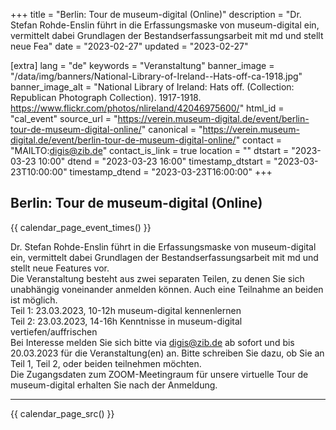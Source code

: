+++
title = "Berlin: Tour de museum-digital (Online)"
description = "Dr. Stefan Rohde-Enslin führt in die Erfassungsmaske von museum-digital ein, vermittelt dabei Grundlagen der Bestandserfassungsarbeit mit md und stellt neue Fea"
date = "2023-02-27"
updated = "2023-02-27"

[extra]
lang = "de"
keywords = "Veranstaltung"
banner_image = "/data/img/banners/National-Library-of-Ireland--Hats-off-ca-1918.jpg"
banner_image_alt = "National Library of Ireland:  Hats off. (Collection: Republican Photograph Collection). 1917-1918. https://www.flickr.com/photos/nlireland/42046975600/"
html_id = "cal_event"
source_url = "https://verein.museum-digital.de/event/berlin-tour-de-museum-digital-online/"
canonical = "https://verein.museum-digital.de/event/berlin-tour-de-museum-digital-online/"
contact = "MAILTO:digis@zib.de"
contact_is_link = true
location = ""
dtstart = "2023-03-23 10:00"
dtend = "2023-03-23 16:00"
timestamp_dtstart = "2023-03-23T10:00:00"
timestamp_dtend = "2023-03-23T16:00:00"
+++

## Berlin: Tour de museum-digital (Online)

{{ calendar_page_event_times() }}

Dr. Stefan Rohde-Enslin führt in die Erfassungsmaske von museum-digital ein, vermittelt dabei Grundlagen der Bestandserfassungsarbeit mit md und stellt neue Features vor. <br />
Die Veranstaltung besteht aus zwei separaten Teilen, zu denen Sie sich unabhängig voneinander anmelden können. Auch eine Teilnahme an beiden ist möglich. <br />
Teil 1: 23.03.2023, 10-12h museum-digital kennenlernen <br />
Teil 2: 23.03.2023, 14-16h Kenntnisse in museum-digital vertiefen/auffrischen <br />
Bei Interesse melden Sie sich bitte via digis@zib.de ab sofort und bis 20.03.2023 für die Veranstaltung(en) an. Bitte schreiben Sie dazu, ob Sie an Teil 1, Teil 2, oder beiden teilnehmen möchten. <br />
Die Zugangsdaten zum ZOOM-Meetingraum für unsere virtuelle Tour de museum-digital erhalten Sie nach der Anmeldung.

----

{{ calendar_page_src() }}